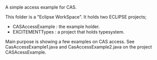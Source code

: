 A simple access example for CAS. 

This folder is a "Eclipse WorkSpace". 
It holds two ECLIPSE projects; 

- CASAccessExample : the example holder.  
- EXCITEMENTTypes : a project that holds typesystem.  

Main purpose is showing a few examples on CAS access. 
See CasAccessExample1.java and CasAccessExample2.java on the project CASAcessExample. 




